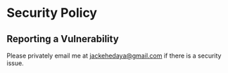 # Security Policy

## Reporting a Vulnerability

Please privately email me at <jackehedaya@gmail.com> if there is a security issue.
